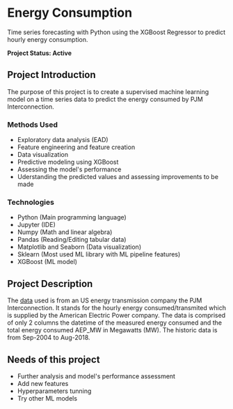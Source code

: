 
# Energy Consumption
Time series forecasting with Python using the XGBoost Regressor to predict hourly energy consumption.

**Project Status: Active**

## Project Introduction

The purpose of this project is to create a supervised machine learning model on a time series data to predict the energy consumed by PJM Interconnection.

### Methods Used

- Exploratory data analysis (EAD)
- Feature engineering and feature creation
- Data visualization
- Predictive modeling using XGBoost
- Assessing the model's performance 
- Uderstanding the predicted values and assessing improvements to be made

### Technologies

- Python (Main programming language)
- Jupyter (IDE)
- Numpy (Math and linear algebra)
- Pandas (Reading/Editing tabular data)
- Matplotlib and Seaborn (Data visualization)
- Sklearn (Most used ML library with ML pipeline features)
- XGBoost (ML model)

## Project Description

The <a href="https://www.kaggle.com/datasets/robikscube/hourly-energy-consumption">data</a> used is from an US energy transmission company the PJM Interconnection. It stands for the hourly energy consumed/transmited which is supplied by the American Electric Power company. The data is comprised of only 2 columns the datetime of the measured energy consumed and the total energy consumed AEP_MW in Megawatts (MW). The historic data is from Sep-2004 to Aug-2018.

## Needs of this project

- Further analysis and model's performance assessment
- Add new features
- Hyperparameters tunning
- Try other ML models
